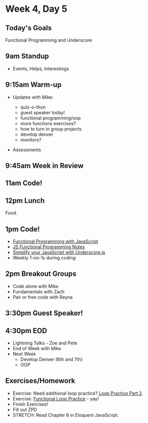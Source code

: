# Week 4, Day 5

## Today's Goals

Functional Programming and Underscore

## 9am Standup

- Events, Helps, Interestings

## 9:15am Warm-up

- Updates with Mike:
  - quiz-o-thon
  - guest speaker today!
  - functional programming/oop
  - more functions exercises?
  - how to turn in group projects
  - develop denver
  - monitors?

- Assessments

## 9:45am Week in Review

## 11am Code!

## 12pm Lunch

Food.

## 1pm Code!

- [Functional Programming with JavaScript](http://jhusain.github.io/learnrx/)
- [JS Functional Programming Notes](https://github.com/gSchool/g11-course-curriculum/tree/master/week04/04_lectures/js-functional-programming)
- [Simplify your JavaScript with Underscore.js](http://singlebrook.com/blog/simplify-your-javascript-with-underscorejs)
- Weekly 1-on-1s during coding

## 2pm Breakout Groups

- Code alone with Mike
- Fundamentals with Zach
- Pair or free code with Reyna

## 3:30pm Guest Speaker!

## 4:30pm EOD

- Lightning Talks - Zoe and Pete
- End of Week with Mike
- Next Week
  - Develop Denver (6th and 7th)
  - OOP

## Exercises/Homework

- Exercise: Need additional loop practice? [Loop Practice Part 2](https://github.com/gSchool/g11-course-curriculum/tree/master/week04/04_exercises/js-loops-part2).
- Exercise: [Functional Loop Practice](https://github.com/gSchool/g11-course-curriculum/tree/master/week04/04_exercises/js-loops-part3) - yay!
- Finish Exercises!
- Fill out ZPD
- STRETCH: Read Chapter 6 in Eloquent JavaScript.
